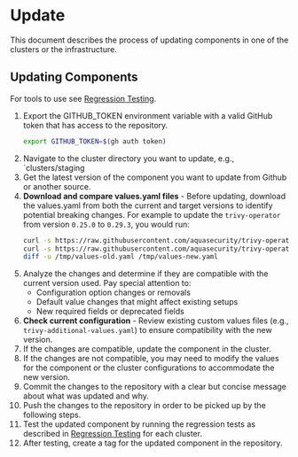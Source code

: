# Update
This document describes the process of updating components in one of the clusters or the infrastructure.

## Updating Components
For tools to use see [Regression Testing](RegressionTest.md#commands-to-use).
1. Export the GITHUB_TOKEN environment variable with a valid GitHub token that has access to the repository.
   ```bash
   export GITHUB_TOKEN=$(gh auth token)
   ```
1. Navigate to the cluster directory you want to update, e.g., `clusters/staging
1. Get the latest version of the component you want to update from Github or another source.
1. **Download and compare values.yaml files** - Before updating, download the values.yaml from both the current and target versions to identify potential breaking changes. For example to update the `trivy-operator` from version `0.25.0` to `0.29.3`, you would run:
   ```bash
   curl -s https://raw.githubusercontent.com/aquasecurity/trivy-operator/v0.25.0/deploy/helm/values.yaml > /tmp/values-old.yaml
   curl -s https://raw.githubusercontent.com/aquasecurity/trivy-operator/v0.29.3/deploy/helm/values.yaml > /tmp/values-new.yaml
   diff -u /tmp/values-old.yaml /tmp/values-new.yaml
   ```
1. Analyze the changes and determine if they are compatible with the current version used. Pay special attention to:
   - Configuration option changes or removals
   - Default value changes that might affect existing setups
   - New required fields or deprecated fields
1. **Check current configuration** - Review existing custom values files (e.g., `trivy-additional-values.yaml`) to ensure compatibility with the new version.
1. If the changes are compatible, update the component in the cluster.
1. If the changes are not compatible, you may need to modify the values for the component or the cluster configurations to accommodate the new version.
1. Commit the changes to the repository with a clear but concise message about what was updated and why.
1. Push the changes to the repository in order to be picked up by the following steps.
1. Test the updated component by running the regression tests as described in [Regression Testing](RegressionTest.md#regression-testing-steps) for each cluster.
1. After testing, create a tag for the updated component in the repository.